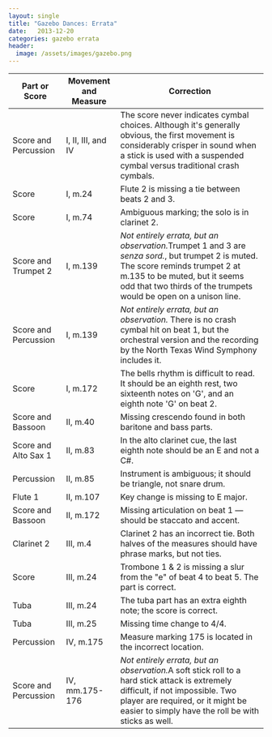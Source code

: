 ```yaml
---
layout: single
title: "Gazebo Dances: Errata"
date:   2013-12-20
categories: gazebo errata
header:
  image: /assets/images/gazebo.png
---
```

<table class = "table table-striped">
	<thead>
		<th>Part or Score</th>
		<th>Movement and Measure</th>
		<th>Correction</th>
	 </thead>
	<tr>
		<td>Score and Percussion</td>
		<td>I, II, III, and IV</td>
		<td>The score never indicates cymbal choices. Although it's generally obvious, the first movement is considerably crisper in sound when a stick is used with a suspended cymbal versus traditional crash cymbals.</td>
	</tr>
	<tr>
		<td>Score</td>
		<td>I, m.24</td>
		<td>Flute 2 is missing a tie between beats 2 and 3.</td>
	</tr>
	<tr>
		<td>Score</td>
		<td>I, m.74</td>
		<td>Ambiguous marking; the solo is in clarinet 2.</td>
	</tr>
	<tr>
		<td>Score and Trumpet 2</td>
		<td>I, m.139</td>
		<td><i>Not entirely errata, but an observation.</i>Trumpet 1 and 3 are <i>senza sord.</i>, but trumpet 2 is muted. The score reminds trumpet 2 at m.135 to be muted, but it seems odd that two thirds of the trumpets would be open on a unison line.</td>
	</tr>
	<tr>
		<td>Score and Percussion</td>
		<td>I, m.139</td>
		<td><i>Not entirely errata, but an observation.</i> There is no crash cymbal hit on beat 1, but the orchestral version and the recording by the North Texas Wind Symphony includes it.</td>
	</tr>
	<tr>
		<td>Score</td>
		<td>I, m.172</td>
		<td>The bells rhythm is difficult to read. It should be an eighth rest, two sixteenth notes on 'G', and an eighth note 'G' on beat 2.</td>
	</tr>
	<tr>
		<td>Score and Bassoon</td>
		<td>II, m.40</td>
		<td>Missing crescendo found in both baritone and bass parts.</td>
	</tr>
	<tr>
		<td>Score and Alto Sax 1</td>
		<td>II, m.83</td>
		<td>In the alto clarinet cue, the last eighth note should be an E and not a C#.</td>
	</tr>
	<tr>
		<td>Percussion</td>
		<td>II, m.85</td>
		<td>Instrument is ambiguous; it should be triangle, not snare drum.</td>
	</tr>
	<tr>
		<td>Flute 1</td>
		<td>II, m.107</td>
		<td>Key change is missing to E major.</td>
	</tr>
	<tr>
		<td>Score and Bassoon</td>
		<td>II, m.172</td>
		<td>Missing articulation on beat 1 &mdash; should be staccato and accent.</td>
	</tr>
		<tr>
		<td>Clarinet 2</td>
		<td>III, m.4</td>
		<td>Clarinet 2 has an incorrect tie. Both halves of the measures should have phrase marks, but not ties.</td>
	</tr>
	<tr>
		<td>Score</td>
		<td>III, m.24</td>
		<td>Trombone 1 & 2 is missing a slur from the "e" of beat 4 to beat 5. The part is correct.</td>
	</tr>
	<tr>
		<td>Tuba</td>
		<td>III, m.24</td>
		<td>The tuba part has an extra eighth note; the score is correct.</td>
	</tr>
	<tr>
		<td>Tuba</td>
		<td>III, m.25</td>
		<td>Missing time change to 4/4.</td>
	</tr>
	<tr>
		<td>Percussion</td>
		<td>IV, m.175</td>
		<td>Measure marking 175 is located in the incorrect location.</td>
	</tr>
	<tr>
		<td>Score and Percussion</td>
		<td>IV, mm.175-176</td>
		<td><i>Not entirely errata, but an observation.</i>A soft stick roll to a hard stick attack is extremely difficult, if not impossible. Two player are required, or it might be easier to simply have the roll be with sticks as well.</td>
	</tr>
</table>
